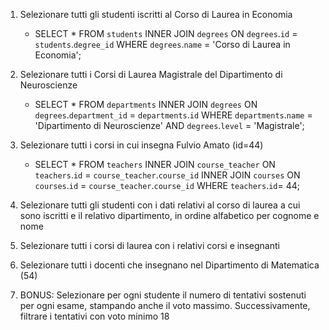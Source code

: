 1. Selezionare tutti gli studenti iscritti al Corso di Laurea in Economia
    - SELECT * FROM `students` INNER JOIN `degrees` ON `degrees`.`id` = `students`.`degree_id` WHERE `degrees`.`name` = 'Corso di Laurea in Economia';  


2. Selezionare tutti i Corsi di Laurea Magistrale del Dipartimento di Neuroscienze
    - SELECT * FROM `departments` INNER JOIN `degrees` ON `degrees`.`department_id` = `departments`.`id` WHERE `departments`.`name` = 'Dipartimento di Neuroscienze' AND `degrees`.`level` = 'Magistrale';   


3. Selezionare tutti i corsi in cui insegna Fulvio Amato (id=44)
    - SELECT * FROM `teachers` INNER JOIN `course_teacher` ON `teachers`.`id` = `course_teacher`.`course_id` INNER JOIN `courses` ON `courses`.`id` = `course_teacher`.`course_id` WHERE `teachers`.`id`= 44;  
     

4. Selezionare tutti gli studenti con i dati relativi al corso di laurea a cui sono iscritti e il relativo dipartimento, in ordine alfabetico per cognome e nome

5. Selezionare tutti i corsi di laurea con i relativi corsi e insegnanti

6. Selezionare tutti i docenti che insegnano nel Dipartimento di Matematica (54)

7. BONUS: Selezionare per ogni studente il numero di tentativi sostenuti per ogni esame, stampando anche il voto massimo. Successivamente, filtrare i tentativi con voto minimo 18  
